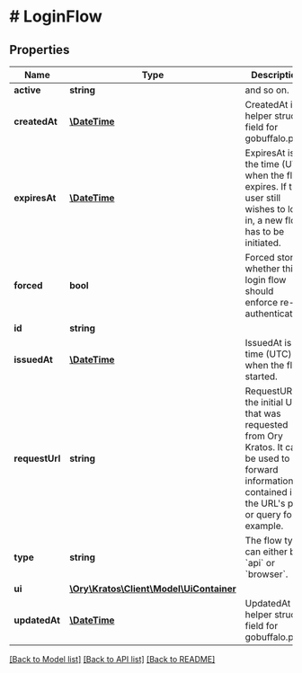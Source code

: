 # # LoginFlow

## Properties

Name | Type | Description | Notes
------------ | ------------- | ------------- | -------------
**active** | **string** | and so on. | [optional]
**createdAt** | [**\DateTime**](\DateTime.md) | CreatedAt is a helper struct field for gobuffalo.pop. | [optional]
**expiresAt** | [**\DateTime**](\DateTime.md) | ExpiresAt is the time (UTC) when the flow expires. If the user still wishes to log in, a new flow has to be initiated. |
**forced** | **bool** | Forced stores whether this login flow should enforce re-authentication. | [optional]
**id** | **string** |  |
**issuedAt** | [**\DateTime**](\DateTime.md) | IssuedAt is the time (UTC) when the flow started. |
**requestUrl** | **string** | RequestURL is the initial URL that was requested from Ory Kratos. It can be used to forward information contained in the URL&#39;s path or query for example. |
**type** | **string** | The flow type can either be &#x60;api&#x60; or &#x60;browser&#x60;. |
**ui** | [**\Ory\Kratos\Client\Model\UiContainer**](UiContainer.md) |  |
**updatedAt** | [**\DateTime**](\DateTime.md) | UpdatedAt is a helper struct field for gobuffalo.pop. | [optional]

[[Back to Model list]](../../README.md#models) [[Back to API list]](../../README.md#endpoints) [[Back to README]](../../README.md)
